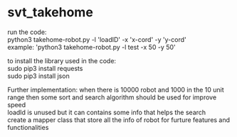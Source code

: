 # svt_takehome

run the code:\
python3 takehome-robot.py -l 'loadID' -x 'x-cord' -y 'y-cord'\
example: 'python3 takehome-robot.py -l test -x 50 -y 50'

to install the library used in the code:\
sudo pip3 install requests\
sudo pip3 install json


Further implementation:
when there is 10000 robot and 1000 in the 10 unit range then some sort and search algorithm should be used for improve speed\
loadId is unused but it can contains some info that helps the search\
create a mapper class that store all the info of robot for furture features and functionalities
